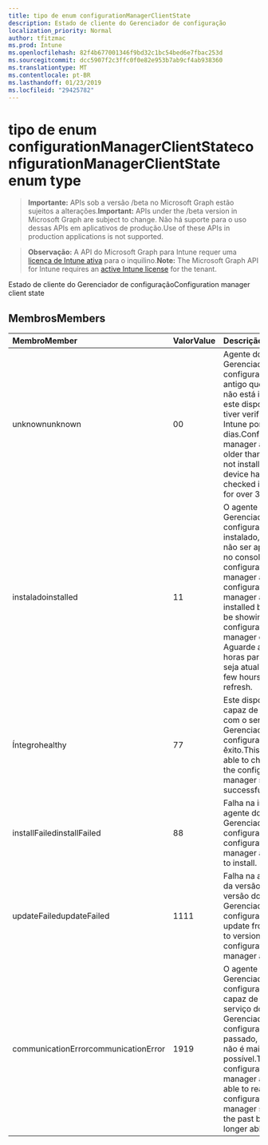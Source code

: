 ```yaml
---
title: tipo de enum configurationManagerClientState
description: Estado de cliente do Gerenciador de configuração
localization_priority: Normal
author: tfitzmac
ms.prod: Intune
ms.openlocfilehash: 82f4b677001346f9bd32c1bc54bed6e7fbac253d
ms.sourcegitcommit: dcc5907f2c3ffc0f0e82e953b7ab9cf4ab938360
ms.translationtype: MT
ms.contentlocale: pt-BR
ms.lasthandoff: 01/23/2019
ms.locfileid: "29425782"
---
```

# <a name="configurationmanagerclientstate-enum-type"></a><span data-ttu-id="61d85-103">tipo de enum configurationManagerClientState</span><span class="sxs-lookup"><span data-stu-id="61d85-103">configurationManagerClientState enum type</span></span>

> <span data-ttu-id="61d85-104">**Importante:** APIs sob a versão /beta no Microsoft Graph estão sujeitos a alterações.</span><span class="sxs-lookup"><span data-stu-id="61d85-104">**Important:** APIs under the /beta version in Microsoft Graph are subject to change.</span></span> <span data-ttu-id="61d85-105">Não há suporte para o uso dessas APIs em aplicativos de produção.</span><span class="sxs-lookup"><span data-stu-id="61d85-105">Use of these APIs in production applications is not supported.</span></span>

> <span data-ttu-id="61d85-106">**Observação:** A API do Microsoft Graph para Intune requer uma [licença de Intune ativa](https://go.microsoft.com/fwlink/?linkid=839381) para o inquilino.</span><span class="sxs-lookup"><span data-stu-id="61d85-106">**Note:** The Microsoft Graph API for Intune requires an [active Intune license](https://go.microsoft.com/fwlink/?linkid=839381) for the tenant.</span></span>

<span data-ttu-id="61d85-107">Estado de cliente do Gerenciador de configuração</span><span class="sxs-lookup"><span data-stu-id="61d85-107">Configuration manager client state</span></span>

## <a name="members"></a><span data-ttu-id="61d85-108">Membros</span><span class="sxs-lookup"><span data-stu-id="61d85-108">Members</span></span>
|<span data-ttu-id="61d85-109">Membro</span><span class="sxs-lookup"><span data-stu-id="61d85-109">Member</span></span>|<span data-ttu-id="61d85-110">Valor</span><span class="sxs-lookup"><span data-stu-id="61d85-110">Value</span></span>|<span data-ttu-id="61d85-111">Descrição</span><span class="sxs-lookup"><span data-stu-id="61d85-111">Description</span></span>|
|:---|:---|:---|
|<span data-ttu-id="61d85-112">unknown</span><span class="sxs-lookup"><span data-stu-id="61d85-112">unknown</span></span>|<span data-ttu-id="61d85-113">0</span><span class="sxs-lookup"><span data-stu-id="61d85-113">0</span></span>|<span data-ttu-id="61d85-114">Agente do Gerenciador de configuração é mais antigo que 1806 ou não está instalado ou este dispositivo não tiver verificado em Intune por mais de 30 dias.</span><span class="sxs-lookup"><span data-stu-id="61d85-114">Configuration manager agent is older than 1806 or not installed or this device has not checked into Intune for over 30 days.</span></span>|
|<span data-ttu-id="61d85-115">instalado</span><span class="sxs-lookup"><span data-stu-id="61d85-115">installed</span></span>|<span data-ttu-id="61d85-116">1</span><span class="sxs-lookup"><span data-stu-id="61d85-116">1</span></span>|<span data-ttu-id="61d85-117">O agente do Gerenciador de configuração está instalado, mas pode não ser aparecendo no console do configuration manager ainda.</span><span class="sxs-lookup"><span data-stu-id="61d85-117">The configuration manager agent is installed but may not be showing up in the configuration manager console yet.</span></span> <span data-ttu-id="61d85-118">Aguarde algumas horas para que ele seja atualizada.</span><span class="sxs-lookup"><span data-stu-id="61d85-118">Wait a few hours for it to refresh.</span></span>|
|<span data-ttu-id="61d85-119">Íntegro</span><span class="sxs-lookup"><span data-stu-id="61d85-119">healthy</span></span>|<span data-ttu-id="61d85-120">7</span><span class="sxs-lookup"><span data-stu-id="61d85-120">7</span></span>|<span data-ttu-id="61d85-121">Este dispositivo foi capaz de check-in com o serviço do Gerenciador de configuração com êxito.</span><span class="sxs-lookup"><span data-stu-id="61d85-121">This device was able to check in with the configuration manager service successfully.</span></span>|
|<span data-ttu-id="61d85-122">installFailed</span><span class="sxs-lookup"><span data-stu-id="61d85-122">installFailed</span></span>|<span data-ttu-id="61d85-123">8</span><span class="sxs-lookup"><span data-stu-id="61d85-123">8</span></span>|<span data-ttu-id="61d85-124">Falha na instalação do agente do Gerenciador de configuração.</span><span class="sxs-lookup"><span data-stu-id="61d85-124">The configuration manager agent failed to install.</span></span>|
|<span data-ttu-id="61d85-125">updateFailed</span><span class="sxs-lookup"><span data-stu-id="61d85-125">updateFailed</span></span>|<span data-ttu-id="61d85-126">11</span><span class="sxs-lookup"><span data-stu-id="61d85-126">11</span></span>|<span data-ttu-id="61d85-127">Falha na atualização da versão x a y da versão do agente do Gerenciador de configuração.</span><span class="sxs-lookup"><span data-stu-id="61d85-127">The update from version x to version y of the configuration manager agent failed.</span></span> |
|<span data-ttu-id="61d85-128">communicationError</span><span class="sxs-lookup"><span data-stu-id="61d85-128">communicationError</span></span>|<span data-ttu-id="61d85-129">19</span><span class="sxs-lookup"><span data-stu-id="61d85-129">19</span></span>|<span data-ttu-id="61d85-130">O agente do Gerenciador de configuração foi capaz de acessar o serviço do Gerenciador de configuração no passado, mas agora não é mais possível.</span><span class="sxs-lookup"><span data-stu-id="61d85-130">The configuration manager agent was able to reach the configuration manager service in the past but is now no longer able to.</span></span> |




